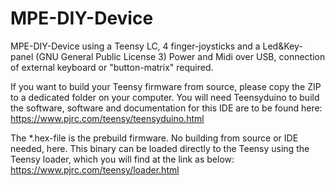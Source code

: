 # MPE-DIY-Device
MPE-DIY-Device using a Teensy LC, 4 finger-joysticks and a Led&amp;Key-panel (GNU General Public License 3)
Power and Midi over USB, connection of external keyboard or "button-matrix" required. 

If you want to build your Teensy firmware from source, please copy the ZIP to a dedicated folder on your computer.
You will need Teensyduino to build the software, software and documentation for this IDE are to be found here:
https://www.pjrc.com/teensy/teensyduino.html

The *.hex-file is the prebuild firmware. No building from source or IDE needed, here.
This binary can be loaded directly to the Teensy using the Teensy loader, which you will find at the link as below:
https://www.pjrc.com/teensy/loader.html
